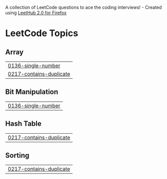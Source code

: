 A collection of LeetCode questions to ace the coding interviews! - Created using [LeetHub 2.0 for Firefox](https://github.com/maitreya2954/LeetHub-2.0-Firefox)
<!---LeetCode Topics Start-->
# LeetCode Topics
## Array
|  |
| ------- |
| [0136-single-number](https://github.com/Balachander20/Python-Programs/tree/master/0136-single-number) |
| [0217-contains-duplicate](https://github.com/Balachander20/Python-Programs/tree/master/0217-contains-duplicate) |
## Bit Manipulation
|  |
| ------- |
| [0136-single-number](https://github.com/Balachander20/Python-Programs/tree/master/0136-single-number) |
## Hash Table
|  |
| ------- |
| [0217-contains-duplicate](https://github.com/Balachander20/Python-Programs/tree/master/0217-contains-duplicate) |
## Sorting
|  |
| ------- |
| [0217-contains-duplicate](https://github.com/Balachander20/Python-Programs/tree/master/0217-contains-duplicate) |
<!---LeetCode Topics End-->